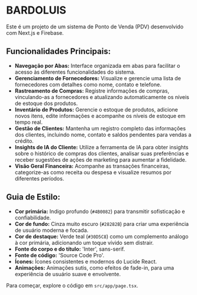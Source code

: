 # BARDOLUIS

Este é um projeto de um sistema de Ponto de Venda (PDV) desenvolvido com Next.js e Firebase.

## Funcionalidades Principais:

- **Navegação por Abas:** Interface organizada em abas para facilitar o acesso às diferentes funcionalidades do sistema.
- **Gerenciamento de Fornecedores:** Visualize e gerencie uma lista de fornecedores com detalhes como nome, contato e telefone.
- **Rastreamento de Compras:** Registre informações de compras, vinculando-as a fornecedores e atualizando automaticamente os níveis de estoque dos produtos.
- **Inventário de Produtos:** Gerencie o estoque de produtos, adicione novos itens, edite informações e acompanhe os níveis de estoque em tempo real.
- **Gestão de Clientes:** Mantenha um registro completo das informações dos clientes, incluindo nome, contato e saldos pendentes para vendas a crédito.
- **Insights de IA do Cliente:** Utilize a ferramenta de IA para obter insights sobre o histórico de compras dos clientes, analisar suas preferências e receber sugestões de ações de marketing para aumentar a fidelidade.
- **Visão Geral Financeira:** Acompanhe as transações financeiras, categorize-as como receita ou despesa e visualize resumos por diferentes períodos.

## Guia de Estilo:

- **Cor primária:** Indigo profundo (`#4B0082`) para transmitir sofisticação e confiabilidade.
- **Cor de fundo:** Cinza muito escuro (`#28282B`) para criar uma experiência de usuário moderna e focada.
- **Cor de destaque:** Verde teal (`#30D5C8`) como um complemento análogo à cor primária, adicionando um toque vívido sem distrair.
- **Fonte do corpo e do título:** 'Inter', sans-serif.
- **Fonte de código:** 'Source Code Pro'.
- **Ícones:** Ícones consistentes e modernos do Lucide React.
- **Animações:** Animações sutis, como efeitos de fade-in, para uma experiência de usuário suave e envolvente.

Para começar, explore o código em `src/app/page.tsx`.
